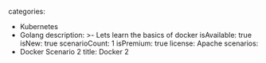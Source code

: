 categories:
  - Kubernetes
  - Golang
description: >-
  Lets learn the basics of docker
isAvailable: true
isNew: true
scenarioCount: 1
isPremium: true
license: Apache
scenarios: 
- Docker Scenario 2
title: Docker 2
